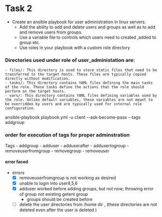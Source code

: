 # Task 2
- Create an ansible playbook for user administration in linux servers.
	- Add the ability to add and delete users and groups as well as to add and remove users from groups.
	- Use a variable file to controls which users need to created ,added to group etc.
	- Use roles in your playbook with a custom role directory
### Directories used under role of user_administation are:
	- files/: This directory is used to store static files that need to be transferred to the target hosts. These files are typically copied directly without modification.
	- tasks/: This directory contains YAML files defining the main tasks of the role. These tasks define the actions that the role should perform on the target hosts.
	- vars/: This directory contains YAML files defining variables used by the role. Unlike default variables, these variables are not meant to be overridden by users and are typically used for internal role configuration.

ansible-playbook playbook.yml -u client --ask-become-pass --tags addgroup

### order for execution of tags for proper adminstration
Tags
	- addgroup
	- adduser
	- adduserafter
	- addusertogroup
	- removeuserfromgroup
	- removegroup
	- removeuser

#### error faced
- errors
	- [x] removeuserfromgroup is not working as desired
	- [x] unable to login into user4,5,6
	- [x] adduser worked before adding groups, but not now; throwing error of group not existing getent group
		- groups should be created before
	- [ ] delete the user directories from /home dir , (these directories are not deleted even after the user is deleted )
